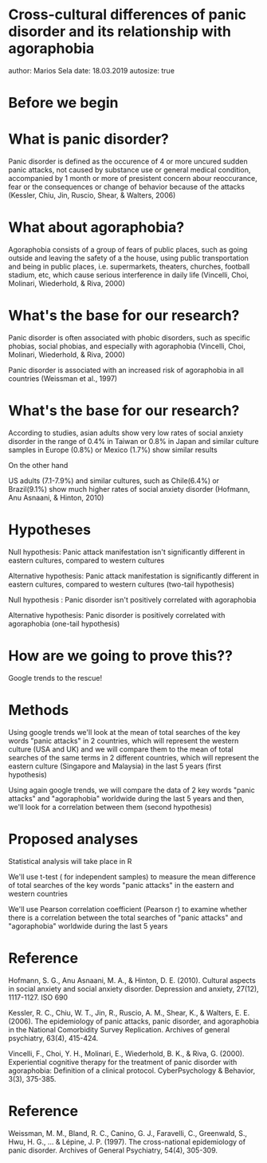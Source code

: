 Cross-cultural differences of panic disorder and its relationship with agoraphobia
========================================================
author: Marios Sela
date: 18.03.2019
autosize: true

Before we begin
========================================================


What is panic disorder? 
========================================================
Panic disorder is defined as the occurence of 4 or more uncured sudden panic attacks, not caused by substance use or general medical condition, accompanied by 1 month or more of presistent concern abour reoccurance, fear or the consequences or change of behavior because of the attacks (Kessler, Chiu, Jin, Ruscio, Shear, & Walters, 2006)

What about agoraphobia?
========================================================

Agoraphobia consists of a group of fears of public places, such as going outside and leaving the safety of a the house, using public transportation and being in public places, i.e. supermarkets, theaters, churches, football stadium, etc, which cause serious interference in daily life (Vincelli, Choi, Molinari, Wiederhold, & Riva, 2000)


What's the base for our research?
========================================================

Panic disorder is often associated with phobic disorders, such as specific phobias, social phobias, and especially with agoraphobia (Vincelli, Choi, Molinari, Wiederhold, & Riva, 2000)


Panic disorder is associated with an increased risk of agoraphobia in all countries (Weissman et al., 1997)


What's the base for our research?
========================================================


According to studies, asian adults show very low rates of social anxiety disorder in the range of 0.4% in Taiwan or 0.8% in Japan and similar culture samples in Europe (0.8%) or Mexico (1.7%) show similar results

On the other hand

US adults (7.1-7.9%) and similar cultures, such as Chile(6.4%) or Brazil(9.1%) show much higher rates of social anxiety disorder (Hofmann, Anu Asnaani, & Hinton, 2010)




Hypotheses
========================================================
Null hypothesis: Panic attack manifestation isn't significantly different in eastern cultures, compared to western cultures 

Alternative hypothesis: Panic attack manifestation is significantly different in eastern cultures, compared to western cultures (two-tail hypothesis)

Null hypothesis : Panic disorder isn't positively correlated with agoraphobia 

Alternative hypothesis: Panic disorder is positively correlated with agoraphobia (one-tail hypothesis)

How are we going to prove this??
========================================================

Google trends to the rescue!


Methods
========================================================


Using google trends we'll look at the mean of total searches of the key words "panic attacks" in 2 countries, which will represent the western culture (USA and UK) and we will compare them to the mean of total searches of the  same terms in 2 different countries, which will represent the eastern culture (Singapore and Malaysia) in the last 5 years (first hypothesis)

Using again google trends, we will compare the data of 2 key words "panic attacks" and "agoraphobia" worldwide during the last 5 years and then, we'll look for a correlation between them (second hypothesis)


Proposed analyses
========================================================

Statistical analysis will take place in R

We'll use t-test ( for independent samples) to measure the mean difference of total searches of the key words "panic attacks" in the eastern and western countries 

We'll use Pearson correlation coefficient (Pearson r) to examine whether there is a correlation between the total searches of "panic attacks" and "agoraphobia" worldwide during the last 5 years

Reference
========================================================

Hofmann, S. G., Anu Asnaani, M. A., & Hinton, D. E. (2010). Cultural aspects in social anxiety    and social anxiety disorder. Depression and anxiety, 27(12), 1117-1127.
  ISO 690	

Kessler, R. C., Chiu, W. T., Jin, R., Ruscio, A. M., Shear, K., & Walters, E. E. (2006). The      epidemiology of panic attacks, panic disorder, and agoraphobia in the National Comorbidity      Survey Replication. Archives of general psychiatry, 63(4), 415-424.

Vincelli, F., Choi, Y. H., Molinari, E., Wiederhold, B. K., & Riva, G. (2000). Experiential       cognitive therapy for the treatment of panic disorder with agoraphobia: Definition of a         clinical protocol. CyberPsychology & Behavior, 3(3), 375-385.


Reference
========================================================


Weissman, M. M., Bland, R. C., Canino, G. J., Faravelli, C., Greenwald, S., Hwu, H. G., ... &     Lépine, J. P. (1997). The cross-national epidemiology of panic disorder. Archives of General    Psychiatry, 54(4), 305-309.




